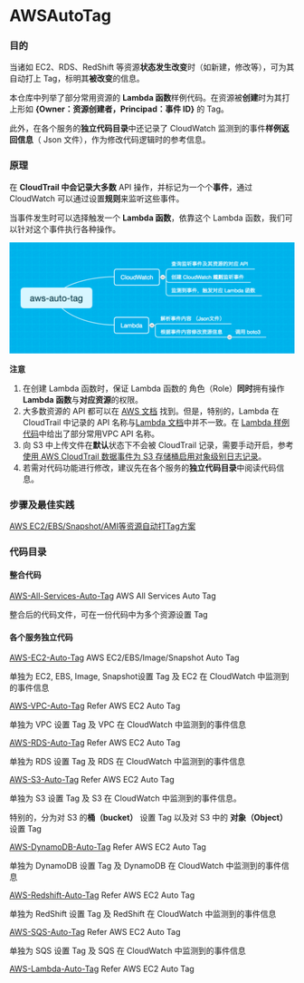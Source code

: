 # AWSAutoTag

### 目的

当诸如 EC2、RDS、RedShift 等资源**状态发生改变**时（如新建，修改等），可为其自动打上 Tag，标明其**被改变**的信息。

本仓库中列举了部分常用资源的 **Lambda 函数**样例代码。在资源被**创建**时为其打上形如 **{Owner：资源创建者，Principad：事件 ID}**  的 Tag。

此外，在各个服务的**独立代码目录**中还记录了 CloudWatch 监测到的事件**样例返回信息**（ Json 文件），作为修改代码逻辑时的参考信息。

### 原理

在 **CloudTrail **中会记录**大多数** API 操作，并标记为一个个**事件**，通过CloudWatch 可以通过设置**规则**来监听这些事件。

当事件发生时可以选择触发一个 **Lambda 函数**，依靠这个 Lambda 函数，我们可以针对这个事件执行各种操作。

![aws-auto-tag](assets/EC2_Auto_Tag/aws-auto-tag.png)

**注意**

1. 在创建 Lambda 函数时，保证 Lambda 函数的 角色（Role）**同时**拥有操作 **Lambda 函数**与**对应资源**的权限。
2. 大多数资源的 API 都可以在 [AWS 文档](https://amazonaws-china.com/cn/documentation/?nc2=h_ql_d&awsm=ql-5) 找到。但是，特别的，Lambda 在 CloudTrail 中记录的 API 名称与[Lambda 文档](https://docs.aws.amazon.com/zh_cn/lambda/latest/dg/API_Reference.html)中并不一致。在 [Lambda 样例代码](https://github.com/NageNalock/AWSAutoTag/tree/master/Lambda2Autotag)中给出了部分常用VPC API 名称。
3. 向 S3 中上传文件在**默认**状态下不会被 CloudTrail 记录，需要手动开启，参考[使用 AWS CloudTrail 数据事件为 S3 存储桶启用对象级别日志记录](https://docs.aws.amazon.com/zh_cn/AmazonS3/latest/user-guide/enable-cloudtrail-events.html)。
4. 若需对代码功能进行修改，建议先在各个服务的**独立代码目录**中阅读代码信息。

### 步骤及最佳实践

[AWS EC2/EBS/Snapshot/AMI等资源自动打Tag方案](EC2_Auto_Tag.md)

### 代码目录

#### 整合代码

[AWS-All-Services-Auto-Tag](https://github.com/TerrificMao/AWS-Auto-Tag/blob/master/AWS-All-Services-Auto-Tag-Total/AWSAutoTagTotalV3.py) AWS All Services Auto Tag

整合后的代码文件，可在一份代码中为多个资源设置 Tag

#### 各个服务独立代码

[AWS-EC2-Auto-Tag](https://github.com/TerrificMao/AWS-Auto-Tag/blob/master/EC2_Auto_Tag.md) AWS EC2/EBS/Image/Snapshot Auto Tag

单独为 EC2, EBS, Image, Snapshot设置 Tag 及 EC2  在  CloudWatch 中监测到的事件信息

[AWS-VPC-Auto-Tag](https://github.com/TerrificMao/AWS-Auto-Tag/blob/master/EC2_Auto_Tag.md) Refer AWS EC2 Auto Tag

单独为 VPC 设置 Tag 及 VPC  在  CloudWatch 中监测到的事件信息

[AWS-RDS-Auto-Tag](https://github.com/TerrificMao/AWS-Auto-Tag/blob/master/EC2_Auto_Tag.md) Refer AWS EC2 Auto Tag

单独为 RDS 设置 Tag 及 RDS  在  CloudWatch 中监测到的事件信息

[AWS-S3-Auto-Tag](https://github.com/TerrificMao/AWS-Auto-Tag/blob/master/EC2_Auto_Tag.md) Refer AWS EC2 Auto Tag

单独为 S3 设置 Tag 及 S3  在  CloudWatch 中监测到的事件信息。

特别的，分为对 S3 的**桶（bucket）** 设置 Tag 以及对 S3 中的 **对象（Object）** 设置 Tag

[AWS-DynamoDB-Auto-Tag](https://github.com/TerrificMao/AWS-Auto-Tag/blob/master/EC2_Auto_Tag.md) Refer AWS EC2 Auto Tag

单独为 DynamoDB 设置 Tag 及 DynamoDB  在  CloudWatch 中监测到的事件信息

[AWS-Redshift-Auto-Tag](https://github.com/TerrificMao/AWS-Auto-Tag/blob/master/EC2_Auto_Tag.md) Refer AWS EC2 Auto Tag

单独为 RedShift 设置 Tag 及 RedShift  在  CloudWatch 中监测到的事件信息

[AWS-SQS-Auto-Tag](https://github.com/TerrificMao/AWS-Auto-Tag/blob/master/EC2_Auto_Tag.md) Refer AWS EC2 Auto Tag

单独为 SQS 设置 Tag 及 SQS  在  CloudWatch 中监测到的事件信息

[AWS-Lambda-Auto-Tag](https://github.com/TerrificMao/AWS-Auto-Tag/blob/master/EC2_Auto_Tag.md) Refer AWS EC2 Auto Tag



